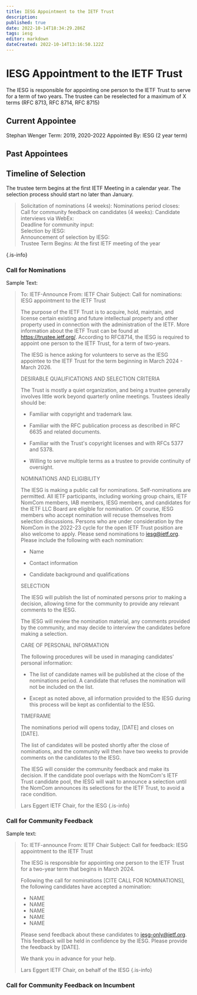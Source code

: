 ```yaml
---
title: IESG Appointment to the IETF Trust
description: 
published: true
date: 2022-10-14T18:34:29.286Z
tags: iesg
editor: markdown
dateCreated: 2022-10-14T13:16:50.122Z
---
```


# IESG Appointment to the IETF Trust
The IESG is responsible for appointing one person to the IETF Trust to serve for a term of two years. The trustee can be reselected for a maximum of X terms (RFC 8713, RFC 8714, RFC 8715)

## Current Appointee

Stephan Wenger
Term: 2019, 2020-2022
Appointed By: IESG (2 year term)

## Past Appointees

## Timeline of Selection

The trustee term begins at the first IETF Meeting in a calendar year. The selection process should start no later than January.

> Solicitation of nominations (4 weeks): 
> Nominations period closes: 	
> Call for community feedback on candidates (4 weeks): 
> Candidate interviews via WebEx: 	
> Deadline for community input: 	
> Selection by IESG: 	
> Announcement of selection by IESG: 	
> Trustee Term Begins: At the first IETF meeting of the year
> 
{.is-info}


### Call for Nominations

Sample Text:

> To: IETF-Announce
> From: IETF Chair
> Subject: Call for nominations: IESG appointment to the IETF Trust
> 
> The purpose of the IETF Trust is to acquire, hold, maintain, and
> license certain existing and future intellectual property and other
> property used in connection with the administration of the IETF. More
> information about the IETF Trust can be found at
> https://trustee.ietf.org/. According to RFC8714, the IESG is required
> to appoint one person to the IETF Trust, for a term of two-years.
> 
> The IESG is hence asking for volunteers to serve as the IESG appointee
> to the IETF Trust for the term beginning in March 2024 - March 2026.
> 
> 
> DESIRABLE QUALIFICATIONS AND SELECTION CRITERIA
> 
> The Trust is mostly a quiet organization, and being a trustee
> generally involves little work beyond quarterly online meetings.
> Trustees ideally should be:
> 
> * Familiar with copyright and trademark law. 
> 
> * Familiar with the RFC publication process as described in RFC 6635
>   and related documents. 
> 
> * Familiar with the Trust's copyright licenses and with RFCs 5377 and
>   5378. 
> 
> * Willing to serve multiple terms as a trustee to provide continuity
>   of oversight.
> 
> 
> NOMINATIONS AND ELIGIBILITY
> 
> The IESG is making a public call for nominations. Self-nominations are
> permitted. All IETF participants, including working group chairs,
> IETF NomCom members, IAB members, IESG members, and candidates for
> the IETF LLC Board are eligible for nomination. Of course, IESG
> members who accept nomination will recuse themselves from selection
> discussions. Persons who are under consideration by the NomCom in the
> 2022-23 cycle for the open IETF Trust position are also welcome to
> apply. Please send nominations to iesg@ietf.org. Please include the
> following with each nomination:
> 
> * Name
> 
> * Contact information
> 
> * Candidate background and qualifications
> 
> 
> SELECTION
> 
> The IESG will publish the list of nominated persons prior to making a
> decision, allowing time for the community to provide any relevant
> comments to the IESG.
> 
> The IESG will review the nomination material, any comments provided by
> the community, and may decide to interview the candidates before
> making a selection.
> 
> 
> CARE OF PERSONAL INFORMATION
> 
> The following procedures will be used in managing candidates' personal
> information:
> 
> * The list of candidate names will be published at the close of the
>   nominations period. A candidate that refuses the nomination will
>   not be included on the list.
> 
> * Except as noted above, all information provided to the IESG during
>   this process will be kept as confidential to the IESG.
> 
> TIMEFRAME
> 
> The nominations period will opens today, [DATE] and closes
> on [DATE].
> 
> The list of candidates will be posted shortly after the close of
> nominations, and the community will then have two weeks to provide
> comments on the candidates to the IESG.
> 
> The IESG will consider the community feedback and make its decision.
> If the candidate pool overlaps with the NomCom's IETF Trust candidate
> pool, the IESG will wait to announce a selection until the NomCom
> announces its selections for the IETF Trust, to avoid a race
> condition.
> 
> Lars Eggert
> IETF Chair, for the IESG
{.is-info}



### Call for Community Feedback 

Sample text:
> To: IETF-announce
> From: IETF Chair
> Subject: Call for feedback: IESG appointment to the IETF Trust
> 
> The IESG is responsible for appointing one person to the IETF Trust for a two-year term that begins in March 2024. 
> 
> Following the call for nominations [CITE CALL FOR NOMINATIONS], the following candidates have accepted a nomination:
> 
> * NAME
> * NAME
> * NAME
> * NAME
> * NAME
> 
> Please send feedback about these candidates to iesg-only@ietf.org. This feedback will be held in confidence by the IESG. Please provide the feedback by [DATE].
> 
> We thank you in advance for your help.
> 
> Lars Eggert
> IETF Chair, on behalf of the IESG
{.is-info}

### Call for Community Feedback on Incumbent
